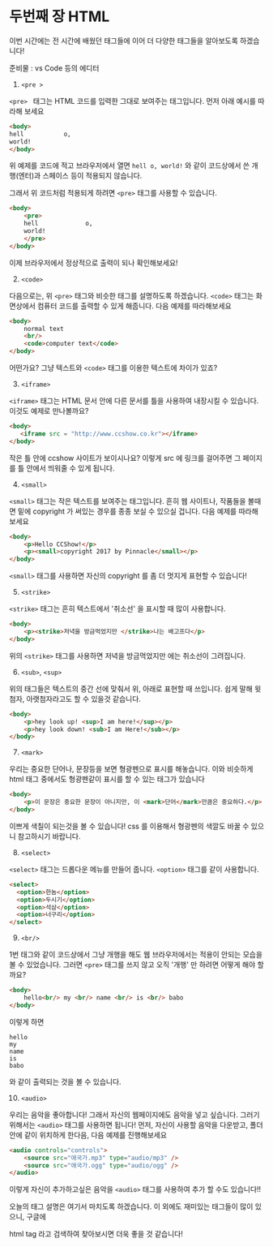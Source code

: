 # 두번째 장  HTML

이번 시간에는 전 시간에 배웠던 태그들에 이어 더 다양한 태그들을 알아보도록 하겠습니다!

준비물 : vs Code 등의 에디터



1. `<pre >`

`<pre> ` 태그는 HTML 코드를 입력한 그대로 보여주는 태그입니다. 먼저 아래 예시를 따라해 보세요

```html
<body>
hell           o,
world!
</body>
```

위 예제를 코드에 적고 브라우저에서 열면 `hell o, world!` 와 같이 코드상에서 쓴 개행(엔터)과 스페이스 등이 적용되지 않습니다.

그래서 위 코드처럼 적용되게 하려면 `<pre>` 태그를 사용할 수 있습니다.



```html
<body>
    <pre>
    hell             o,
    world!
    </pre>
</body>
```

이제 브라우저에서 정상적으로 출력이 되나 확인해보세요!



2. `<code>`

다음으로는, 위 `<pre>` 태그와 비슷한 태그를 설명하도록 하겠습니다. `<code>` 태그는 화면상에서 컴퓨터 코드를 출력할 수 있게 해줍니다. 다음 예제를 따라해보세요

```html
<body>
    normal text
    <br/>
    <code>computer text</code>
</body>
```

어떤가요? 그냥 텍스트와 `<code>` 태그를 이용한 텍스트에 차이가 있죠?



3. `<iframe>`

`<iframe>` 태그는 HTML 문서 안에 다른 문서를 틀을 사용하여 내장시킬 수 있습니다. 이것도 예제로 만나볼까요?

```html
<body>
   <iframe src = "http://www.ccshow.co.kr"></iframe>
</body>
```

작은 틀 안에 ccshow 사이트가 보이시나요? 이렇게 src 에 링크를 걸어주면 그 페이지를 틀 안에서 띄워줄 수 있게 됩니다.



4. `<small>`

`<small>` 태그는 작은 텍스트를 보여주는 태그입니다. 흔히 웹 사이트나, 작품들을 볼때면 밑에 copyright 가 써있는 경우를 종종 보실 수 있으실 겁니다. 다음 예제를 따라해보세요

```html
<body>
    <p>Hello CCShow!</p>
    <p><small>copyright 2017 by Pinnacle</small></p>
</body>
```

`<small>` 태그를 사용하면 자신의 copyright 를 좀 더 멋지게 표현할 수 있습니다!



5. `<strike>`

`<strike>` 태그는 흔히 텍스트에서 '취소선' 을 표시할 때 많이 사용합니다. 

```html
<body>
    <p><strike>저녁을 방금먹었지만 </strike>나는 배고프다</p>
</body>
```

위의 `<strike>` 태그를 사용하면 저녁을 방금먹었지만 에는 취소선이 그려집니다.



6. `<sub>`, `<sup>` 

위의 태그들은 텍스트의 중간 선에 맞춰서 위, 아래로 표현할 때 쓰입니다. 쉽게 말해 윗첨자, 아랫첨자라고도 할 수 있을것 같습니다.

```html
<body>
    <p>hey look up! <sup>I am here!</sup></p>
    <p>hey look down! <sub>I am Here!</sub></p>
</body>
```



7. `<mark>` 

우리는 중요한 단어나, 문장등을 보면 형광펜으로 표시를 해놓습니다. 이와 비슷하게 html 태그 중에서도 형광펜같이 표시를 할 수 있는 태그가 있습니다

```html
<body>
    <p>이 문장은 중요한 문장이 아니지만, 이 <mark>단어</mark>만큼은 중요하다.</p>
</body>
```

이쁘게 색칠이 되는것을 볼 수 있습니다! css 를 이용해서 형광펜의 색깔도 바꿀 수 있으니 참고하시기 바랍니다.



8. `<select>`

`<select>` 태그는 드롭다운 메뉴를 만들어 줍니다. `<option>` 태그를 같이 사용합니다.

```html
<select>
  <option>한놈</option>
  <option>두시기</option>
  <option>석삼</option>
  <option>너구리</option>
</select>
```

9. `<br/>`

1번 태그와 같이 코드상에서 그냥 개행을 해도 웹 브라우저에서는 적용이 안되는 모습을 볼 수 있었습니다. 그러면  `<pre>` 태그를 쓰지 않고 오직 '개행' 만 하려면 어떻게 해야 할까요?

```html
<body>
    hello<br/> my <br/> name <br/> is <br/> babo
</body>
```

이렇게 하면

```
hello
my
name
is
babo
```

와 같이 출력되는 것을 볼 수 있습니다.



10. `<audio>`

우리는 음악을 좋아합니다! 그래서 자신의 웹페이지에도 음악을 넣고 싶습니다. 그러기 위해서는 `<audio>` 태그를 사용하면 됩니다! 먼저, 자신이 사용할 음악을 다운받고, 폴더 안에 같이 위치하게 한다음, 다음 예제를 진행해보세요

```html
<audio controls="controls">
    <source src="애국가.mp3" type="audio/mp3" />
    <source src="애국가.ogg" type="audio/ogg" />
</audio>
```

이렇게 자신이 추가하고싶은 음악을 `<audio>` 태그를 사용하여 추가 할 수도 있습니다!!



오늘의 태그 설명은 여기서 마치도록 하겠습니다. 이 외에도 재미있는 태그들이 많이 있으니, 구글에 

html tag 라고 검색하여 찾아보시면 더욱 좋을 것 같습니다!